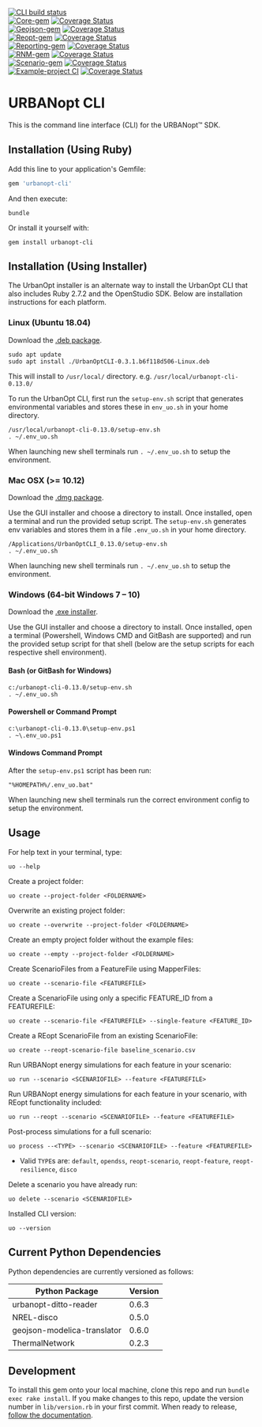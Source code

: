 [![CLI build status](https://github.com/urbanopt/urbanopt-cli/actions/workflows/nightly_ci_build.yml/badge.svg)](https://github.com/urbanopt/urbanopt-cli/actions/workflows/nightly_ci_build.yml)<br/>
[![Core-gem](https://github.com/urbanopt/urbanopt-core-gem/actions/workflows/nightly_build.yml/badge.svg)](https://github.com/urbanopt/urbanopt-core-gem/actions/workflows/nightly_build.yml)
[![Coverage Status](https://coveralls.io/repos/github/urbanopt/urbanopt-core-gem/badge.svg?branch=develop)](https://coveralls.io/github/urbanopt/urbanopt-core-gem?branch=develop)<br/>
[![Geojson-gem](https://github.com/urbanopt/urbanopt-geojson-gem/actions/workflows/nightly_build.yml/badge.svg)](https://github.com/urbanopt/urbanopt-geojson-gem/actions/workflows/nightly_build.yml)
[![Coverage Status](https://coveralls.io/repos/github/urbanopt/urbanopt-geojson-gem/badge.svg?branch=develop)](https://coveralls.io/github/urbanopt/urbanopt-geojson-gem?branch=develop)<br/>
[![Reopt-gem](https://github.com/urbanopt/urbanopt-reopt-gem/actions/workflows/nightly_ci_build.yml/badge.svg)](https://github.com/urbanopt/urbanopt-reopt-gem/actions/workflows/nightly_ci_build.yml)
[![Coverage Status](https://coveralls.io/repos/github/urbanopt/urbanopt-reopt-gem/badge.svg?branch=develop)](https://coveralls.io/github/urbanopt/urbanopt-reopt-gem?branch=develop)<br/>
[![Reporting-gem](https://github.com/urbanopt/urbanopt-reporting-gem/actions/workflows/nightly_ci_build.yml/badge.svg)](https://github.com/urbanopt/urbanopt-reporting-gem/actions/workflows/nightly_ci_build.yml)
[![Coverage Status](https://coveralls.io/repos/github/urbanopt/urbanopt-reporting-gem/badge.svg?branch=develop)](https://coveralls.io/github/urbanopt/urbanopt-reporting-gem?branch=develop)<br/>
[![RNM-gem](https://github.com/urbanopt/urbanopt-rnm-us-gem/actions/workflows/nightly_ci_build.yml/badge.svg)](https://github.com/urbanopt/urbanopt-rnm-us-gem/actions/workflows/nightly_ci_build.yml)
[![Coverage Status](https://coveralls.io/repos/github/urbanopt/urbanopt-rnm-us-gem/badge.svg?branch=develop)](https://coveralls.io/github/urbanopt/urbanopt-rnm-us-gem?branch=develop)<br/>
[![Scenario-gem](https://github.com/urbanopt/urbanopt-scenario-gem/actions/workflows/nightly_ci_build.yml/badge.svg)](https://github.com/urbanopt/urbanopt-scenario-gem/actions/workflows/nightly_ci_build.yml)
[![Coverage Status](https://coveralls.io/repos/github/urbanopt/urbanopt-scenario-gem/badge.svg?branch=develop)](https://coveralls.io/github/urbanopt/urbanopt-scenario-gem?branch=develop)<br/>
[![Example-project CI](https://github.com/urbanopt/urbanopt-example-geojson-project/actions/workflows/weekly_build.yml/badge.svg)](https://github.com/urbanopt/urbanopt-example-geojson-project/actions/workflows/weekly_build.yml)
[![Coverage Status](https://coveralls.io/repos/github/urbanopt/urbanopt-example-geojson-project/badge.svg?branch=develop)](https://coveralls.io/github/urbanopt/urbanopt-example-geojson-project?branch=develop)

# URBANopt CLI

This is the command line interface (CLI) for the URBANopt™ SDK.

## Installation (Using Ruby)

Add this line to your application's Gemfile:

```ruby
gem 'urbanopt-cli'
```


And then execute:

```terminal
bundle
```

Or install it yourself with:

```terminal
gem install urbanopt-cli
```

## Installation (Using Installer)

The UrbanOpt installer is an alternate way to install the UrbanOpt CLI that also includes Ruby 2.7.2 and the OpenStudio SDK.
Below are installation instructions for each platform.

### Linux (Ubuntu 18.04)

Download the [.deb package](https://docs.urbanopt.net/installation/linux.html#install-with-the-urbanopt-installer).

```terminal
sudo apt update
sudo apt install ./UrbanOptCLI-0.3.1.b6f118d506-Linux.deb
```

This will install to `/usr/local/` directory.
e.g.
`/usr/local/urbanopt-cli-0.13.0/`

To run the UrbanOpt CLI, first run the `setup-env.sh` script that generates environmental variables and stores these in `env_uo.sh` in your home directory.

```terminal
/usr/local/urbanopt-cli-0.13.0/setup-env.sh
. ~/.env_uo.sh
```

When launching new shell terminals run `. ~/.env_uo.sh` to setup the environment. 

### Mac OSX (>= 10.12)

Download the [.dmg package](https://docs.urbanopt.net/installation/mac.html#install-with-the-urbanopt-installer).

Use the GUI installer and choose a directory to install. Once installed, open a terminal and run the provided setup script.
The `setup-env.sh` generates env variables and stores them in a file `.env_uo.sh` in your home directory.

```terminal
/Applications/UrbanOptCLI_0.13.0/setup-env.sh
. ~/.env_uo.sh
```

When launching new shell terminals run `. ~/.env_uo.sh` to setup the environment. 

### Windows (64-bit Windows 7 – 10)

Download the [.exe installer](https://docs.urbanopt.net/installation/windows.html#install-with-the-urbanopt-installer).

Use the GUI installer and choose a directory to install. Once installed, open a terminal (Powershell, Windows CMD and GitBash are supported) and run the provided setup script for that shell (below are the setup scripts for each respective shell environment).


#### Bash (or GitBash for Windows)
```terminal
c:/urbanopt-cli-0.13.0/setup-env.sh
. ~/.env_uo.sh
```

#### Powershell or Command Prompt
```terminal
c:\urbanopt-cli-0.13.0\setup-env.ps1
. ~\.env_uo.ps1
```
#### Windows Command Prompt
After the `setup-env.ps1` script has been run:
```terminal
"%HOMEPATH%/.env_uo.bat"
```

When launching new shell terminals run the correct environment config to setup the environment. 

## Usage

For help text in your terminal, type:

```terminal
uo --help
```

Create a project folder:

```terminal
uo create --project-folder <FOLDERNAME>
```

Overwrite an existing project folder:

```terminal
uo create --overwrite --project-folder <FOLDERNAME>
```

Create an empty project folder without the example files:

```terminal
uo create --empty --project-folder <FOLDERNAME>
```

Create ScenarioFiles from a FeatureFile using MapperFiles:

```terminal
uo create --scenario-file <FEATUREFILE>
```

Create a ScenarioFile using only a specific FEATURE_ID from a FEATUREFILE:

```terminal
uo create --scenario-file <FEATUREFILE> --single-feature <FEATURE_ID>
```

Create a REopt ScenarioFile from an existing ScenarioFile:

```terminal
uo create --reopt-scenario-file baseline_scenario.csv
```

Run URBANopt energy simulations for each feature in your scenario:

```terminal
uo run --scenario <SCENARIOFILE> --feature <FEATUREFILE>
```

Run URBANopt energy simulations for each feature in your scenario, with REopt functionality included:

```terminal
uo run --reopt --scenario <SCENARIOFILE> --feature <FEATUREFILE>
```

Post-process simulations for a full scenario:

```terminal
uo process --<TYPE> --scenario <SCENARIOFILE> --feature <FEATUREFILE>
```

- Valid `TYPE`s are: `default`, `opendss`, `reopt-scenario`, `reopt-feature`, `reopt-resilience`, `disco`

Delete a scenario you have already run:

```terminal
uo delete --scenario <SCENARIOFILE>
```

Installed CLI version:

```terminal
uo --version
```

## Current Python Dependencies

Python dependencies are currently versioned as follows:

| Python Package              | Version |
| --------------------------- | ------- |
| urbanopt-ditto-reader       | 0.6.3   |
| NREL-disco                  | 0.5.0   |
| geojson-modelica-translator | 0.6.0   |
| ThermalNetwork              | 0.2.3   |

## Development

To install this gem onto your local machine, clone this repo and run `bundle exec rake install`. If you make changes to this repo, update the version number in `lib/version.rb` in your first commit. When ready to release, [follow the documentation](https://docs.urbanopt.net/developer_resources/release_instructions.html).
